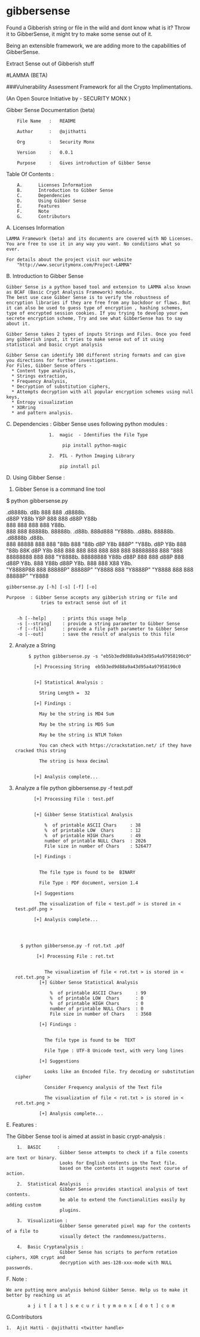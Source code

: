 # gibbersense

Found a Gibberish string or file in the wild and dont know what is it? Throw it to GibberSense, it might try to make some sense out of it. 


Being an extensible framework, we are adding more to the capabilities of GibberSense.


Extract Sense out of Gibberish stuff

#LAMMA   (BETA)


###Vulnerability Assessment Framework for all the Crypto Implimentations.


(An Open Source Initiative by - SECURITY MONX )




Gibber Sense Documentation  (beta)

        File Name   :   README

        Author      :   @ajithatti

        Org         :   Security Monx

        Version     :   0.0.1

        Purpose		: 	Gives introduction of Gibber Sense




Table Of Contents   :

        A.      Licenses Information
        B.      Introduction to Gibber Sense
        C.      Dependencies
        D.      Using Gibber Sense
        E.      Features
        F.      Note
        G.      Contributors




A. Licenses Information

    LAMMA Framework (beta) and its documents are covered with NO Licenses.
    You are free to use it in any way you want. No conditions what so ever.

    For details about the project visit our website
        "http://www.securitymonx.com/Project-LAMMA"




B. Introduction to Gibber Sense

    Gibber Sense is a python based tool and extension to LAMMA also known as BCAF (Basic Crypt Analysis Framework) module.
    The best use case Gibber Sense is to verify the robustness of encryption libraries if they are free from any backdoor or flaws. But it can also be used to guess type of encryption , hashing schemes, type of encrypted session cookies. If you trying to develop your own secrete encryption scheme, Try and see what GibberSense has to say about it.
    
    Gibber Sense takes 2 types of inputs Strings and Files. Once you feed any gibberish input, it tries to make sense out of it using statistical and basic crypt analysis  
    
    Gibber Sense can identify 100 different string formats and can give you directions for further investigations. 
    For Files, Gibber Sense offers -
      * Content type analysis, 
      * Strings extraction, 
      * Frequency Analysis, 
      * Decryption of substitution ciphers, 
      * Attempts decryption with all popular encryption schemes using null keys,
      * Entropy visualization  
      * XORring
      * and pattern analysis. 


C. Dependencies  :   Gibber Sense uses following python modules  :

                    1.  magic  - Identifies the File Type

                         pip install python-magic

                    2.  PIL - Python Imaging Library 

                        pip install pil



D. Using Gibber Sense :

1.  Gibber Sense is a command line tool 

$ python gibbersense.py 

   .d8888b.    d8b   888        888                                 .d8888b.                                              
  d88P  Y88b   Y8P   888        888                                d88P  Y88b                                             
  888    888         888        888                                Y88b.                                                  
  888          888   88888b.    88888b.     .d88b.    888d888      "Y888b.      .d88b.    88888b.    .d8888b     .d88b.  
  888  88888   888   888 "88b   888 "88b   d8P  Y8b   888P"           "Y88b.   d8P  Y8b   888 "88b   88K        d8P  Y8b 
  888    888   888   888  888   888  888   88888888   888               "888   88888888   888  888  "Y8888b.   88888888 
  Y88b  d88P   888   888 d88P   888 d88P   Y8b.       888          Y88b  d88P  Y8b.       888  888        X88   Y8b.     
  "Y8888P88    888   88888P"    88888P"     "Y8888    888          "Y8888P"     "Y8888    888  888    88888P"   "Y8888  
       


    gibbersense.py [-h] [-s] [-f] [-o] 

    Purpose  : Gibber Sense accepts any gibberish string or file and
                 tries to extract sense out of it


        -h [--help]      : prints this usage help
        -s [--string]    : provide a string parameter to Gibber Sense
        -f [--file]      : proivde a file path parameter to Gibber Sense
        -o [--out]       : save the result of analysis to this file
 


2. Analyze a String 

            $ python gibbersense.py -s "eb5b3ed9d88a9a43d95a4a97958190c0"

              [+] Processing String  eb5b3ed9d88a9a43d95a4a97958190c0 


              [+] Statistical Analysis :

                String Length =  32

              [+] Findings :

                May be the string is MD4 Sum

                May be the string is MD5 Sum

                May be the string is NTLM Token

                You can check with https://crackstation.net/ if they have cracked this string

                The string is hexa decimal


              [+] Analysis complete...



3. Analyze a file
            python gibbersense.py -f test.pdf

              [+] Processing File : test.pdf 


              [+] Gibber Sense Statistical Analysis  

                  %  of printable ASCII Chars     : 38
                  %  of printable LOW  Chars      : 12
                  %  of printable HIGH Chars      : 49
                  number of printable NULL Chars  : 2026
                  File size in number of Chars    : 526477

              [+] Findings : 


                The file type is found to be  BINARY

                File Type : PDF document, version 1.4

              [+] Suggestions 
              
                The visualization of file < test.pdf > is stored in < test.pdf.png >

              [+] Analysis complete...




         $ python gibbersense.py -f rot.txt .pdf

               [+] Processing File : rot.txt 


                  The visualization of file < rot.txt > is stored in < rot.txt.png >
                [+] Gibber Sense Statistical Analysis  

                    %  of printable ASCII Chars     : 99
                    %  of printable LOW  Chars      : 0
                    %  of printable HIGH Chars      : 0
                    number of printable NULL Chars  : 0
                    File size in number of Chars    : 3568

                [+] Findings : 


                  The file type is found to be  TEXT

                  File Type : UTF-8 Unicode text, with very long lines

                [+] Suggestions 

                  Looks like an Encoded file. Try decoding or substitution cipher

                  Consider Frequency analysis of the Text file

                  The visualization of file < rot.txt > is stored in < rot.txt.png >

                [+] Analysis complete...




E.     Features    :

The Gibber Sense tool is aimed at assist in basic crypt-analysis :

        1.  BASIC      :   
                        Gibber Sense attempts to check if a file conents are text or binary.
                        Looks for English contents in the Text file.
                        based on the contents it suggests next course of action.

        2.  Statistical Analysis  :    
                        Gibber Sense provides stastical analysis of text contents. 
                        be able to extend the functionalities easily by adding custom
                        plugins.

        3.  Visualization :   
                        Gibber Sense generated pixel map for the contents of a file to 
                        visually detect the randomness/patterns.

        4.  Basic Cryptanalysis :   
                        Gibber Sense has scripts to perform rotation ciphers, XOR crypt and 
                        decryption with aes-128-xxx-mode with NULL passwords.


F.    Note    :

    We are putting more analysis behind Gibber Sense. Help us to make it better by reaching us at 
    
            a j i t [ a t ] s e c u r i t y m o n x [ d o t ] c o m




G.Contributors

    1.  Ajit Hatti - @ajithatti <twitter handle>

